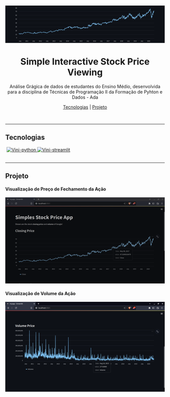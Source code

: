 <p>
    <img src="https://github.com/Vinicius999/Simple-Stock-Price/blob/main/images/image03-header.png?raw=true"/>
</p>

<h1 align="center">Simple Interactive Stock Price Viewing</h1>

<p align="center">Análise Grágica de dados de estudantes do Ensino Médio, desenvolvida para a disciplina de Técnicas de Programação II da Formação de Pyhton e Dados - Ada<p>
<p align="center">
    <a href="##Tecnologias">Tecnologias</a> |
    <a href="##Projeto">Projeto</a> 
</p>
<br>

---

## Tecnologias

<p style='margin: 16px 4px 32px;'>
    <a href="https://www.python.org/" target="_blank" rel="noreferrer">
        <img src="https://cdn.jsdelivr.net/gh/devicons/devicon/icons/python/python-original.svg" alt="Vini-python" width="40" height="40" />
    </a>
	<a href="https://streamlit.io/" target="_blank" rel="noreferrer">
        <img src="https://seeklogo.com/images/S/streamlit-logo-1A3B208AE4-seeklogo.com.png" alt="Vini-streamlit" width="45" height="22" />
    </a>
</p>



---

## Projeto

#### Visualização de Preço de Fechamento da Ação

<p>
    <img src="https://github.com/Vinicius999/Simple-Stock-Price/blob/main/images/image01-1-closing-price.png?raw=true"/>
</p>



#### Visualização de Volume da Ação

<p>
    <img src="https://github.com/Vinicius999/Simple-Stock-Price/blob/main/images/image02-1-volume-price.png?raw=true"/>
</p>
